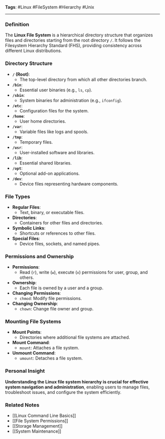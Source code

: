 **Tags**: #Linux #FileSystem #Hierarchy #Unix

---

### Definition

The **Linux File System** is a hierarchical directory structure that organizes files and directories starting from the root directory `/`. It follows the Filesystem Hierarchy Standard (FHS), providing consistency across different Linux distributions.

### Directory Structure

- **`/` (Root)**:
    - The top-level directory from which all other directories branch.
- **`/bin`**:
    - Essential user binaries (e.g., `ls`, `cp`).
- **`/sbin`**:
    - System binaries for administration (e.g., `ifconfig`).
- **`/etc`**:
    - Configuration files for the system.
- **`/home`**:
    - User home directories.
- **`/var`**:
    - Variable files like logs and spools.
- **`/tmp`**:
    - Temporary files.
- **`/usr`**:
    - User-installed software and libraries.
- **`/lib`**:
    - Essential shared libraries.
- **`/opt`**:
    - Optional add-on applications.
- **`/dev`**:
    - Device files representing hardware components.

### File Types

- **Regular Files**:
    - Text, binary, or executable files.
- **Directories**:
    - Containers for other files and directories.
- **Symbolic Links**:
    - Shortcuts or references to other files.
- **Special Files**:
    - Device files, sockets, and named pipes.

### Permissions and Ownership

- **Permissions**:
    - Read (`r`), write (`w`), execute (`x`) permissions for user, group, and others.
- **Ownership**:
    - Each file is owned by a user and a group.
- **Changing Permissions**:
    - `chmod`: Modify file permissions.
- **Changing Ownership**:
    - `chown`: Change file owner and group.

### Mounting File Systems

- **Mount Points**:
    - Directories where additional file systems are attached.
- **Mount Command**:
    - `mount`: Attaches a file system.
- **Unmount Command**:
    - `umount`: Detaches a file system.

### Personal Insight

**Understanding the Linux file system hierarchy is crucial for effective system navigation and administration**, enabling users to manage files, troubleshoot issues, and configure the system efficiently.

### Related Notes

- [[Linux Command Line Basics]]
- [[File System Permissions]]
- [[Storage Management]]
- [[System Maintenance]]